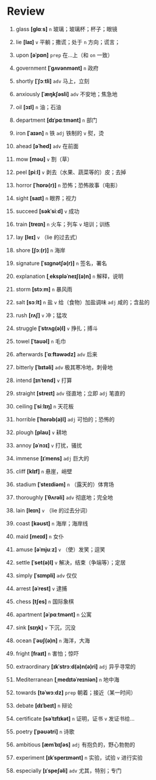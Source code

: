 # Review
1. glass **[ɡlɑːs]** `n` 玻璃；玻璃杯；杯子；眼镜

2. lie **[laɪ]** `v` 平躺；撒谎；处于 `n` 方向；谎言；

3. upon **[əˈpɒn]** `prep` 在...上（和 `on` 一致）

4. government **[ˈɡʌvənmənt]** `n` 政府

5. shortly **[ˈʃɔːtli]** `adv` 马上，立刻

6. anxiously **[ˈæŋkʃəsli]** `adv` 不安地；焦急地

7. oil **[ɔɪl]** `n` 油；石油

8. department **[dɪˈpɑːtmənt]** `n` 部门

9. iron **[ˈaɪən]** `n` 铁 `adj` 铁制的 `v` 熨，烫

10. ahead **[əˈhed]** `adv` 在前面

11. mow **[məʊ]** `v` 割（草）

12. peel **[piːl]** `v` 剥去（水果、蔬菜等的）皮；去掉

13. horror **[ˈhɒrə(r)]** `n` 恐怖；恐怖故事（电影）

14. sight **[saɪt]** `n` 眼界；视力

15. succeed **[səkˈsiːd]** `v` 成功

16. train **[treɪn]** `n` 火车；列车 `v` 培训；训练

17. lay **[leɪ]** `v` （lie 的过去式）

18. shore **[ʃɔː(r)]** `n` 海岸

19. signature **[ˈsɪɡnətʃə(r)]** `n` 签名，署名

20. explanation **[ˌekspləˈneɪʃ(ə)n]** `n` 解释，说明

21. storm **[stɔːm]** `n` 暴风雨

22. salt **[sɔːlt]** `n` 盐 `v` 给（食物）加盐调味 `adj` 咸的；含盐的

23. rush **[rʌʃ]** `v` 冲；猛攻

24. struggle **[ˈstrʌɡ(ə)l]** `v` 挣扎；搏斗

25. towel **[ˈtaʊəl]** `n` 毛巾

26. afterwards **[ˈɑːftəwədz]** `adv` 后来

27. bitterly **[ˈbɪtəli]** `adv` 极其寒冷地，刺骨地

28. intend **[ɪnˈtend]** `v` 打算

29. straight **[streɪt]** `adv` 径直地；立即 `adj` 笔直的

30. ceiling **[ˈsiːlɪŋ]** `n` 天花板

31. horrible **[ˈhɒrəb(ə)l]** `adj` 可怕的；恐怖的

32. plough **[plaʊ]** `v` 耕地

33. annoy **[əˈnɔɪ]** `v` 打扰，骚扰

34. immense **[ɪˈmens]** `adj` 巨大的

35. cliff **[klɪf]** `n` 悬崖，峭壁

36. stadium **[ˈsteɪdiəm]** `n` （露天的）体育场

37. thoroughly **[ˈθʌrəli]** `adv` 彻底地；完全地

38. lain **[leɪn]** `v` （lie 的过去分词）

39. coast **[kəʊst]** `n` 海岸；海岸线

40. maid **[meɪd]** `n` 女仆

41. amuse **[əˈmjuːz]** `v` （使）发笑；逗笑

42. settle **[ˈset(ə)l]** `v` 解决，结束（争端等）；定居

43. simply **[ˈsɪmpli]** `adv` 仅仅

44. arrest **[əˈrest]** `v` 逮捕

45. chess **[tʃes]** `n` 国际象棋

46. apartment **[əˈpɑːtmənt]** `n` 公寓

47. sink **[sɪŋk]** `v` 下沉，沉没

48. ocean **[ˈəʊʃ(ə)n]** `n` 海洋，大海

49. fright **[fraɪt]** `n` 害怕；惊吓

50. extraordinary **[ɪkˈstrɔːd(ə)n(ə)ri]** `adj` 异乎寻常的

51. Mediterranean **[ˌmedɪtəˈreɪniən]** `n` 地中海

52. towards **[təˈwɔːdz]** `prep` 朝着；接近（某一时间）

53. debate **[dɪˈbeɪt]** `n` 辩论

54. certificate **[səˈtɪfɪkət]** `n` 证明，证书 `v` 发证书给...

55. poetry **[ˈpəʊətri]** `n` 诗歌

56. ambitious **[æmˈbɪʃəs]** `adj` 有抱负的，野心勃勃的

57. experiment **[ɪkˈsperɪmənt]** `n` 实验，试验 `v` 进行实验

58. especially **[ɪˈspeʃəli]** `adv` 尤其，特别；专门


